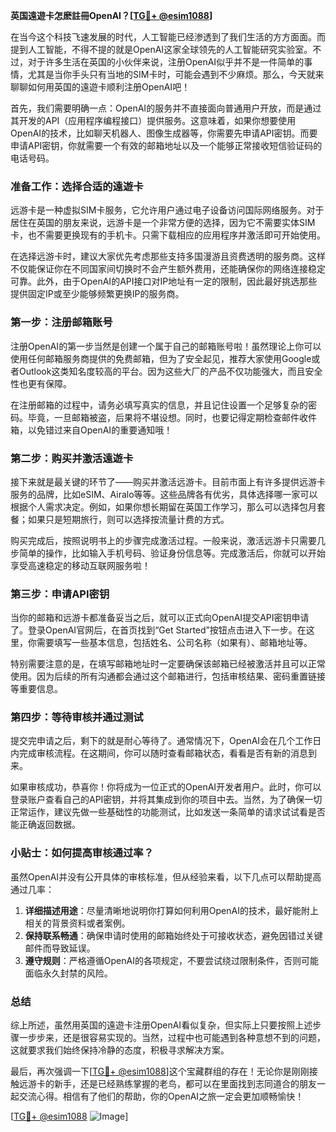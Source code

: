**英国遠遊卡怎麽註冊OpenAI？[[TG💪+ @esim1088](https://t.me/s/esim1088)]**

在当今这个科技飞速发展的时代，人工智能已经渗透到了我们生活的方方面面。而提到人工智能，不得不提的就是OpenAI这家全球领先的人工智能研究实验室。不过，对于许多生活在英国的小伙伴来说，注册OpenAI似乎并不是一件简单的事情，尤其是当你手头只有当地的SIM卡时，可能会遇到不少麻烦。那么，今天就来聊聊如何用英国的遠遊卡顺利注册OpenAI吧！

首先，我们需要明确一点：OpenAI的服务并不直接面向普通用户开放，而是通过其开发的API（应用程序编程接口）提供服务。这意味着，如果你想要使用OpenAI的技术，比如聊天机器人、图像生成器等，你需要先申请API密钥。而要申请API密钥，你就需要一个有效的邮箱地址以及一个能够正常接收短信验证码的电话号码。

### **准备工作：选择合适的遠遊卡**

远游卡是一种虚拟SIM卡服务，它允许用户通过电子设备访问国际网络服务。对于居住在英国的朋友来说，远游卡是一个非常方便的选择，因为它不需要实体SIM卡，也不需要更换现有的手机卡。只需下载相应的应用程序并激活即可开始使用。

在选择远游卡时，建议大家优先考虑那些支持多国漫游且资费透明的服务商。这样不仅能保证你在不同国家间切换时不会产生额外费用，还能确保你的网络连接稳定可靠。此外，由于OpenAI的API接口对IP地址有一定的限制，因此最好挑选那些提供固定IP或至少能够频繁更换IP的服务商。

### **第一步：注册邮箱账号**

注册OpenAI的第一步当然是创建一个属于自己的邮箱账号啦！虽然理论上你可以使用任何邮箱服务商提供的免费邮箱，但为了安全起见，推荐大家使用Google或者Outlook这类知名度较高的平台。因为这些大厂的产品不仅功能强大，而且安全性也更有保障。

在注册邮箱的过程中，请务必填写真实的信息，并且记住设置一个足够复杂的密码。毕竟，一旦邮箱被盗，后果将不堪设想。同时，也要记得定期检查邮件收件箱，以免错过来自OpenAI的重要通知哦！

### **第二步：购买并激活遠遊卡**

接下来就是最关键的环节了——购买并激活远游卡。目前市面上有许多提供远游卡服务的品牌，比如eSIM、Airalo等等。这些品牌各有优劣，具体选择哪一家可以根据个人需求决定。例如，如果你想长期留在英国工作学习，那么可以选择包月套餐；如果只是短期旅行，则可以选择按流量计费的方式。

购买完成后，按照说明书上的步骤完成激活过程。一般来说，激活远游卡只需要几步简单的操作，比如输入手机号码、验证身份信息等。完成激活后，你就可以开始享受高速稳定的移动互联网服务啦！

### **第三步：申请API密钥**

当你的邮箱和远游卡都准备妥当之后，就可以正式向OpenAI提交API密钥申请了。登录OpenAI官网后，在首页找到“Get Started”按钮点击进入下一步。在这里，你需要填写一些基本信息，包括姓名、公司名称（如果有）、邮箱地址等。

特别需要注意的是，在填写邮箱地址时一定要确保该邮箱已经被激活并且可以正常使用。因为后续的所有沟通都会通过这个邮箱进行，包括审核结果、密码重置链接等重要信息。

### **第四步：等待审核并通过测试**

提交完申请之后，剩下的就是耐心等待了。通常情况下，OpenAI会在几个工作日内完成审核流程。在这期间，你可以随时查看邮箱状态，看看是否有新的消息到来。

如果审核成功，恭喜你！你将成为一位正式的OpenAI开发者用户。此时，你可以登录账户查看自己的API密钥，并将其集成到你的项目中去。当然，为了确保一切正常运作，建议先做一些基础性的功能测试，比如发送一条简单的请求试试看是否能正确返回数据。

### **小贴士：如何提高审核通过率？**

虽然OpenAI并没有公开具体的审核标准，但从经验来看，以下几点可以帮助提高通过几率：

1. **详细描述用途**：尽量清晰地说明你打算如何利用OpenAI的技术，最好能附上相关的背景资料或者案例。
2. **保持联系畅通**：确保申请时使用的邮箱始终处于可接收状态，避免因错过关键邮件而导致延误。
3. **遵守规则**：严格遵循OpenAI的各项规定，不要尝试绕过限制条件，否则可能面临永久封禁的风险。

### **总结**

综上所述，虽然用英国的遠遊卡注册OpenAI看似复杂，但实际上只要按照上述步骤一步步来，还是很容易实现的。当然，过程中也可能遇到各种意想不到的问题，这就要求我们始终保持冷静的态度，积极寻求解决方案。

最后，再次强调一下[[TG💪+ @esim1088](https://t.me/s/esim1088)]这个宝藏群组的存在！无论你是刚刚接触远游卡的新手，还是已经熟练掌握的老鸟，都可以在里面找到志同道合的朋友一起交流心得。相信有了他们的帮助，你的OpenAI之旅一定会更加顺畅愉快！

[[TG💪+ @esim1088](https://t.me/s/esim1088) ![Image](https://i.postimg.cc/4NQfJmqS/Snipaste-2025-05-13-00-14-12.png)]